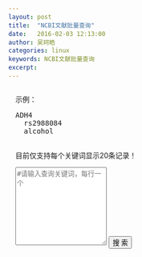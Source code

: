 ```yaml
---
layout: post
title:  "NCBI文献批量查询"
date:   2016-02-03 12:13:00
author: 吴珂皓
categories: linux
keywords: NCBI文献批量查询
excerpt: 
---
```

<style>
  .query, .result {
    padding: 1em;
  }
  .result > ul > li {
    list-style-type:none;
    margin-bottom:0.5em;
  }
  .result > ul > li > h5 {
    padding:0;
    margin:0;
  }
  .result > ul > li > h5 > .title {
    font-size: 1em;
  }
  .result > ul > li > span {
    font-size: 0.8em;
    color: #BBB;
  }
  .result > ul > li > .author {
    padding-left:1em;
  }
  .heart {
    display: none;
    margin: auto;
  }

</style>
<div class = "query">
  示例：
  <pre>ADH4
  rs2988084
  alcohol
  </pre>
  <p class = "text-danger">目前仅支持每个关键词显示20条记录！</p>
  <textarea class="form-control" rows="10" placeholder = "#请输入查询关键词，每行一个"></textarea>
  <button type="button" id = "query" class="btn btn-primary btn-lg btn-block">搜  索</button>
</div>
<div class="text-center">
  <div class="heart">
      <img src = "/img/heart.gif">
  </div>
</div>
<div class = "result">
</div>
<script type="text/javascript" src="/js/jquery-1.11.3.min.js"></script>
<script>
var query  = function(keyword){
    var xmlDoc 
    $.ajax({
        url:"http://eutils.ncbi.nlm.nih.gov/entrez/eutils/esearch.fcgi?usehistory=y&db=pubmed&term="+keyword,
        dataType:'xml',
        type:'get',
        success:function(xmlDoc){
          var ids = $.trim($(xmlDoc).find('IdList').text()).split("\n")
          var totalItem = $("<ul></ul>")
          $.each(ids,function(i,v){
              $.ajax({
                  url:"http://eutils.ncbi.nlm.nih.gov/entrez/eutils/esummary.fcgi?db=pubmed&id=" + ids[i],
                  dataType:'xml',
                  type:'get',
                  success:function(data){
                      console.log(data)
                      var title = $(data).find('[Name="Title"]').text()
                      var url = "http://www.ncbi.nlm.nih.gov/pubmed/?term="+$(data).find('[Name="pubmed"]').text()
                      var author = $(data).find('[Name="LastAuthor"]').text()
                      var journal = $(data).find('[Name="Source"]').text()
                      var date = $(data).find('[Name="PubDate"]').text()
                      var title = $("<h5></h5>").append($("<a></a>").html(title).attr("href",url)).addClass("title")
                      var author = $("<span></span>").html("Last Author: "+author).addClass("author")
                      var journal = $("<span></span>").html("[" + journal + "]").addClass("journal")
                      var date = $("<span></span>").html("Publish Date: " + date).addClass("pubdate")
                      var item = $("<li></li>").append(title).append(author).append(date).append(journal)
                      totalItem.append(item)
                  }
              })
          })
          $(".result").prepend(totalItem)
          $(".result").prepend($("<h4></h4>").html(keyword))
        },
        async:false
    })
}

$("#query").click(function(){
  $(".query").hide()
  $(".heart").show()
  setTimeout(function(){
    var data = $.trim($("textarea").val()).split("\n")
    for(var i = 0; i < data.length; i++){
      query(data[i])
    }
    $(".heart").hide()
  }, 300);

})
</script>
